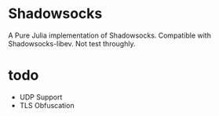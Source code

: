 # Shadowsocks

A Pure Julia implementation of Shadowsocks. Compatible with Shadowsocks-libev. Not test throughly.

# todo

* UDP Support
* TLS Obfuscation
